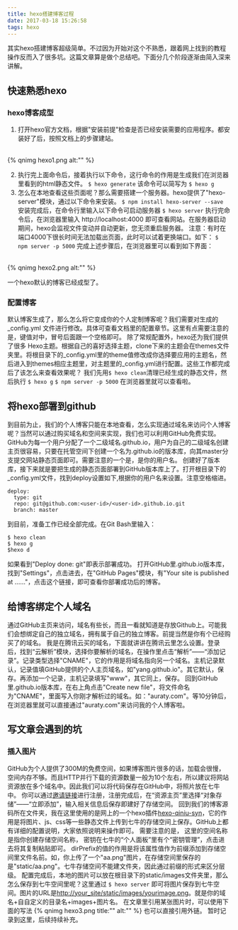 ```yaml
---
title: hexo搭建博客过程
date: 2017-03-18 15:26:58
tags: hexo
---
```

其实hexo搭建博客超级简单。不过因为开始对这个不熟悉，跟着网上找到的教程操作反而入了很多坑。这篇文章算是做个总结吧。下面分几个阶段逐渐由简入深来讲解。
## 快速熟悉hexo ##
### hexo博客成型 ###
1. 打开hexo官方文档，根据"安装前提"检查是否已经安装需要的应用程序。都安装好了后，按照文档上的步骤建站。
<br />
{% qnimg hexo1.png alt:"" %}

<!-- more -->
2. 执行完上面命令后，接着执行以下命令，这行命令的作用是生成我们在浏览器里看到的html静态文件。
`$ hexo generate`
该命令可以简写为
`$ hexo g`
3. 怎么在本地查看这些页面呢？那么需要搭建一个服务器。hexo提供了"hexo-server"模块，通过以下命令来安装。
`$ npm install hexo-server --save`
安装完成后，在命令行里输入以下命令可启动服务器
`$ hexo server`
执行完命令后，在浏览器里输入 http://localhost:4000 即可查看网站。在服务器启动期间，hexo会监视文件变动并自动更新，您无须重启服务器。
注意：有时在端口4000下很长时间无法加载出页面，此时可以试着更换端口。如下：
`$ npm server -p 5000`
完成上述步骤后，在浏览器里可以看到如下界面：
<br />
{% qnimg hexo2.png alt:"" %}

一个hexo默认的博客已经成型了。

### 配置博客 ###
默认博客生成了，那么怎么将它变成你的个人定制博客呢？我们需要对生成的 _config.yml 文件进行修改。具体可查看文档里的配置章节。这里有点需要注意的是，键值对中，冒号后面跟一个空格即可。
除了常规配置外，hexo还为我们提供了很多 Hexo主题。根据自己的喜好选择主题，clone下来的主题会在themes文件夹里。将根目录下的_config.yml里的theme值修改成你选择要应用的主题名，然后进入到themes相应主题里，对主题里的_config.yml进行配置。这些工作都完成后了该怎么来查看效果呢？
我们先用`$ hexo clean`清理已经生成的静态文件，然后执行
`$ hexo g`
`$ npm server -p 5000`
在浏览器里就可以查看啦。

## 将hexo部署到github ##
到目前为止，我们的个人博客只能在本地查看，怎么实现通过域名来访问个人博客呢？当然可以通过购买域名和空间来实现，我们也可以利用GitHub免费实现。
GitHub为每一个用户分配了一个二级域名<user-id>.github.io，用户为自己的二级域名创建主页很容易，只要在托管空间下创建一个名为<user-id>.github.io的版本库，向其master分支提交网站静态页面即可。需要注意的一个是，<user-id>是你的用户名。
创建好了版本库，接下来就是要把生成的静态页面部署到GitHub版本库上了。打开根目录下的_config.yml文件，找到deploy设置如下,<user-id>根据你的用户名来设置。注意空格缩进。
```
deploy:
  type: git
  repo: git@github.com:<user-id>/<user-id>.github.io.git
  branch: master
```
到目前，准备工作已经全部完成。在Git Bash里输入：
```
$ hexo clean
$ hexo g
$hexo d
```
如果看到"Deploy done: git"即表示部署成功。
打开GitHub里<user-id>.github.io版本库，找到"Settings"，点击进去，在"GitHub Pages"模块，有"Your site is published at ……"，点击这个链接，即可查看你部署成功后的博客。

## 给博客绑定个人域名 ##
通过GitHub主页来访问，域名有些长，而且一看就知道是存放Github上。可能我们会想绑定自己的独立域名，拥有属于自己的独立博客。前提当然是你有个已经购买了的域名。
我是在腾讯云买的域名，下面就讲讲在腾讯云里怎么设置。登录后，找到“云解析”模块，选择你要解析的域名，在操作里点击“解析”——“添加记录”。记录类型选择"CNAME"，它的作用是将域名指向另一个域名。主机记录默认，记录值填GitHub提供的个人主页域名，如"yang.github.io"。其它默认，保存。再添加一个记录，主机记录填写"www"，其它同上，保存。
回到GitHub里<user-id>.github.io版本库，在右上角点击"Create new file"，将文件命名为"CNAME"，里面写入你刚才解析过的域名。如："auraty.com"。等10分钟后，在浏览器里就可以直接通过"auraty.com"来访问我的个人博客啦。

## 写文章会遇到的坑 ##
### 插入图片 ###
GitHub为个人提供了300M的免费空间，如果博客图片很多的话，加载会很慢，空间内存不够。而且HTTP并行下载的资源数量一般为10个左右，所以建议将网站资源放在多个域名中。因此我们可以将代码保存在GitHub中，将照片放在七牛中。
你可以通过[邀请链接](https://portal.qiniu.com/signup?code=3l94gd1czy5aq)进行注册，注册完成后，在“资源主页”里选择“对象存储”——“立即添加”，输入相关信息后保存即建好了存储空间。
回到我们的博客源码所在文件夹，我在这里使用的是网上的一个hexo插件[hexo-qiniu-syn](https://github.com/gyk001/hexo-qiniu-sync)，它的作用是将图片、js、css等一些静态文件上传到七牛的存储空间上保存。GitHub上都有详细的配置说明，大家依照说明来操作即可。
需要注意的是，
这里的空间名称是指你创建存储空间名称，
密钥在七牛的“个人面板”里有个“密钥管理”，点击进去将其复制粘贴即可。
dirPrefix的值的作用是将该属性值作为前缀添加到存储空间里文件名前。如，你上传了一个"aa.png"图片，在存储空间里保存的是"static/aa.png"。七牛存储空间不能建文件夹，因此通过前缀的形式来区分层级。
配置完成后，本地的图片可以放在根目录下的static/images文件夹里，那么怎么保存到七牛空间里呢？这里通过
`$ hexo server`
即可将图片保存到七牛空间。图片的URL是[http://your_site/static/images/yourimage.png](#)。就是你的域名+自自定义的目录名+images+图片名。
在文章里引用某张图片时，可以使用下面的写法
{% qnimg hexo3.png title:"" alt:"" %}
也可以直接引用外链。
暂时记录到这里，后续持续补充。